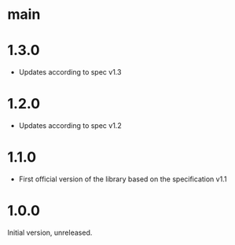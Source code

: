 # main

# 1.3.0

* Updates according to spec v1.3

# 1.2.0

* Updates according to spec v1.2


# 1.1.0

* First official version of the library based on the specification v1.1


# 1.0.0

Initial version, unreleased.
